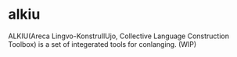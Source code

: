 # alkiu
ALKIU(Areca Lingvo-KonstruIlUjo, Collective Language Construction Toolbox) is a set of integerated tools for conlanging. (WIP)
